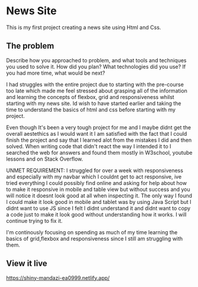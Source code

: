 # News Site

This is my first project creating a news site using Html and Css.

## The problem

Describe how you approached to problem, and what tools and techniques you used to solve it. How did you plan? What technologies did you use? If you had more time, what would be next?

I had struggles with the entire project due to starting with the pre-course too late which made me feel stressed about grasping all of the information and learning the concepts of flexbox, grid and responsiveness whilst starting with my news site. Id wish to have started earlier and taking the time to understand the basics of html and css before starting with my project. 

Even though It's been a very tough project for me and I maybe didnt get the overall aestethics as I would want it I am satisfied with the fact that I could finish the project and say that I learned alot from the mistakes I did and then solved. When writing code that didn't react the way I intended it to I searched the web for answers and found them mostly in W3school, youtube lessons and on Stack Overflow. 

UNMET REQUIREMENT:
I struggled for over a week with responsiveness and especially with my navbar which I couldnt get to act responsive, ive tried everything I could possibly find online and asking for help about how to make it responsive in mobile and table view but without success and you will notice it doesnt look good at all when inspecting it. The only way I found I could make it look good in mobile and tablet was by using Java Script but I didnt want to use JS since I felt I didnt understand it and didnt want to copy a code just to make it look good without understanding how it works. I will continue trying to fix it.

I'm continously focusing on spending as much of my time learning the basics of grid,flexbox and responsiveness since I still am struggling with them.

## View it live
https://shiny-mandazi-ea0999.netlify.app/

